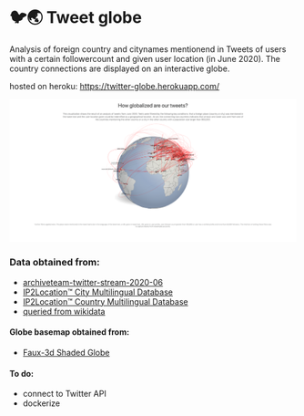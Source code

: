 # 🐦🌏 Tweet globe 


Analysis of foreign country and citynames mentionend in Tweets of users with a certain followercount and given user location (in June 2020). The country connections are displayed on an interactive globe.

hosted on heroku: https://twitter-globe.herokuapp.com/


<img src="browser_preview.png" alt="example" width="1300"/>


### Data obtained from:
- [archiveteam-twitter-stream-2020-06](https://archive.org/details/archiveteam-twitter-stream-2020-06)
- [IP2Location™ City Multilingual Database](https://www.ip2location.com/free/city-multilingual)
- [IP2Location™ Country Multilingual Database](https://www.ip2location.com/free/country-multilingual)
- [queried from wikidata](https://query.wikidata.org/)

#### Globe basemap obtained from:
- [Faux-3d Shaded Globe](http://bl.ocks.org/dwtkns/4686432)

#### To do:
- connect to Twitter API
- dockerize
